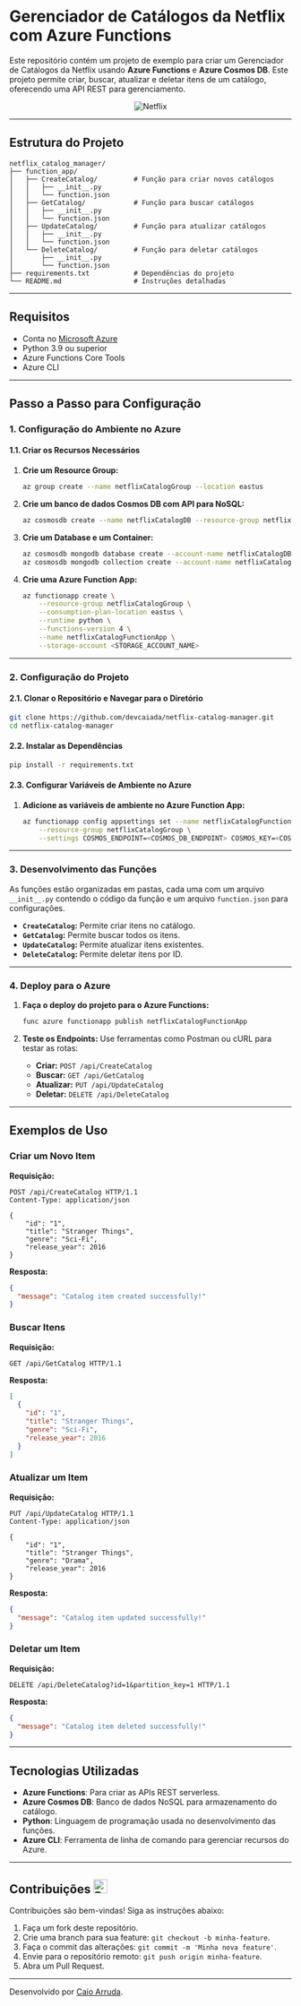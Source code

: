 # Gerenciador de Catálogos da Netflix com Azure Functions

Este repositório contém um projeto de exemplo para criar um Gerenciador de Catálogos da Netflix usando **Azure Functions** e **Azure Cosmos DB**. Este projeto permite criar, buscar, atualizar e deletar itens de um catálogo, oferecendo uma API REST para gerenciamento.

<p align="center">
  <img src="URL_DA_IMAGEM" alt="Netflix"/>
</p>

---

## Estrutura do Projeto

```plaintext
netflix_catalog_manager/
├── function_app/
│   ├── CreateCatalog/         # Função para criar novos catálogos
│   │   ├── __init__.py
│   │   └── function.json
│   ├── GetCatalog/            # Função para buscar catálogos
│   │   ├── __init__.py
│   │   └── function.json
│   ├── UpdateCatalog/         # Função para atualizar catálogos
│   │   ├── __init__.py
│   │   └── function.json
│   └── DeleteCatalog/         # Função para deletar catálogos
│       ├── __init__.py
│       └── function.json
├── requirements.txt           # Dependências do projeto
└── README.md                  # Instruções detalhadas
```

---

## Requisitos

- Conta no [Microsoft Azure](https://azure.microsoft.com/)
- Python 3.9 ou superior
- Azure Functions Core Tools
- Azure CLI

---

## Passo a Passo para Configuração

### 1. Configuração do Ambiente no Azure

#### 1.1. Criar os Recursos Necessários

1. **Crie um Resource Group:**

   ```bash
   az group create --name netflixCatalogGroup --location eastus
   ```

2. **Crie um banco de dados Cosmos DB com API para NoSQL:**

   ```bash
   az cosmosdb create --name netflixCatalogDB --resource-group netflixCatalogGroup --kind MongoDB
   ```

3. **Crie um Database e um Container:**

   ```bash
   az cosmosdb mongodb database create --account-name netflixCatalogDB --resource-group netflixCatalogGroup --name CatalogDatabase
   az cosmosdb mongodb collection create --account-name netflixCatalogDB --resource-group netflixCatalogGroup --database-name CatalogDatabase --name CatalogCollection --partition-key-path "/id"
   ```

4. **Crie uma Azure Function App:**
   ```bash
   az functionapp create \
       --resource-group netflixCatalogGroup \
       --consumption-plan-location eastus \
       --runtime python \
       --functions-version 4 \
       --name netflixCatalogFunctionApp \
       --storage-account <STORAGE_ACCOUNT_NAME>
   ```

---

### 2. Configuração do Projeto

#### 2.1. Clonar o Repositório e Navegar para o Diretório

```bash
git clone https://github.com/devcaiada/netflix-catalog-manager.git
cd netflix-catalog-manager
```

#### 2.2. Instalar as Dependências

```bash
pip install -r requirements.txt
```

#### 2.3. Configurar Variáveis de Ambiente no Azure

1. **Adicione as variáveis de ambiente no Azure Function App:**
   ```bash
   az functionapp config appsettings set --name netflixCatalogFunctionApp \
       --resource-group netflixCatalogGroup \
       --settings COSMOS_ENDPOINT=<COSMOS_DB_ENDPOINT> COSMOS_KEY=<COSMOS_DB_KEY>
   ```

---

### 3. Desenvolvimento das Funções

As funções estão organizadas em pastas, cada uma com um arquivo `__init__.py` contendo o código da função e um arquivo `function.json` para configurações.

- **`CreateCatalog`:** Permite criar itens no catálogo.
- **`GetCatalog`:** Permite buscar todos os itens.
- **`UpdateCatalog`:** Permite atualizar itens existentes.
- **`DeleteCatalog`:** Permite deletar itens por ID.

---

### 4. Deploy para o Azure

1. **Faça o deploy do projeto para o Azure Functions:**

   ```bash
   func azure functionapp publish netflixCatalogFunctionApp
   ```

2. **Teste os Endpoints:**
   Use ferramentas como Postman ou cURL para testar as rotas:

   - **Criar:** `POST /api/CreateCatalog`
   - **Buscar:** `GET /api/GetCatalog`
   - **Atualizar:** `PUT /api/UpdateCatalog`
   - **Deletar:** `DELETE /api/DeleteCatalog`

---

## Exemplos de Uso

### Criar um Novo Item

**Requisição:**

```http
POST /api/CreateCatalog HTTP/1.1
Content-Type: application/json

{
    "id": "1",
    "title": "Stranger Things",
    "genre": "Sci-Fi",
    "release_year": 2016
}
```

**Resposta:**

```json
{
  "message": "Catalog item created successfully!"
}
```

### Buscar Itens

**Requisição:**

```http
GET /api/GetCatalog HTTP/1.1
```

**Resposta:**

```json
[
  {
    "id": "1",
    "title": "Stranger Things",
    "genre": "Sci-Fi",
    "release_year": 2016
  }
]
```

### Atualizar um Item

**Requisição:**

```http
PUT /api/UpdateCatalog HTTP/1.1
Content-Type: application/json

{
    "id": "1",
    "title": "Stranger Things",
    "genre": "Drama",
    "release_year": 2016
}
```

**Resposta:**

```json
{
  "message": "Catalog item updated successfully!"
}
```

### Deletar um Item

**Requisição:**

```http
DELETE /api/DeleteCatalog?id=1&partition_key=1 HTTP/1.1
```

**Resposta:**

```json
{
  "message": "Catalog item deleted successfully!"
}
```

---

## Tecnologias Utilizadas

- **Azure Functions**: Para criar as APIs REST serverless.
- **Azure Cosmos DB**: Banco de dados NoSQL para armazenamento do catálogo.
- **Python**: Linguagem de programação usada no desenvolvimento das funções.
- **Azure CLI**: Ferramenta de linha de comando para gerenciar recursos do Azure.

---

## Contribuições <img src="https://raw.githubusercontent.com/Tarikul-Islam-Anik/Animated-Fluent-Emojis/master/Emojis/Travel%20and%20places/Rocket.png" alt="Rocket" width="25" height="25" />

Contribuições são bem-vindas! Siga as instruções abaixo:

1. Faça um fork deste repositório.
2. Crie uma branch para sua feature: `git checkout -b minha-feature`.
3. Faça o commit das alterações: `git commit -m 'Minha nova feature'`.
4. Envie para o repositório remoto: `git push origin minha-feature`.
5. Abra um Pull Request.

---

Desenvolvido por [Caio Arruda](https://github.com/devcaiada).
